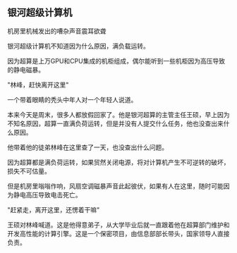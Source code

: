## 银河超级计算机

机房里机械发出的嘈杂声音震耳欲聋

银河超级计算机不知道因为什么原因，满负载运转。

因为超算是上万GPU和CPU集成的机柜组成，偶尔能听到一些机柜因为高压导致的静电磁暴。

"林峰，赶快离开这里"

一个带着眼睛的秃头中年人对一个年轻人说道。

本来今天是周末，很多人都放假回家了。他是银河超算的主管主任王硕，早上因为不知名原因，超算一直满负荷运转，但是并没有人提交什么任务，他也没查出来什么原因。

他带着他的徒弟林峰在这里查了一天，也没查出什么问题。

因为超算都是满负荷运转，如果贸然关闭电源，将对计算机产生不可逆转的破坏，损失不可估量。

但是机房里嗡嗡作响，风扇空调磁暴声音此起彼伏，如果有人在这里，随时可能因为静电高压导致电击死亡。

"赶紧走，离开这里，还愣着干嘛"

王硕对林峰喊道。这是他得意弟子，从大学毕业后就一直跟着他在超算部门维护和开发高性能的计算引擎。这是一个保密项目，由信息部部长带头，国家领导人直接负责。

